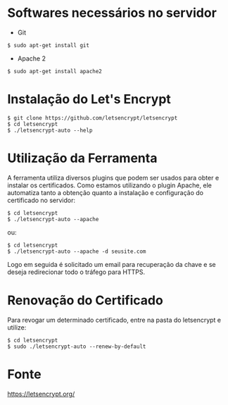 # Softwares necessários no servidor

- Git
```
$ sudo apt-get install git
```
- Apache 2
```
$ sudo apt-get install apache2
```

# Instalação do Let's Encrypt

```
$ git clone https://github.com/letsencrypt/letsencrypt
$ cd letsencrypt
$ ./letsencrypt-auto --help
```

# Utilização da Ferramenta
A ferramenta utiliza diversos plugins que podem ser usados para obter e instalar os certificados. Como estamos utilizando o plugin Apache, ele automatiza tanto a obtenção quanto a instalação e configuração do certificado no servidor:
```
$ cd letsencrypt
$ ./letsencrypt-auto --apache
```
ou:
```
$ cd letsencrypt
$ ./letsencrypt-auto --apache -d seusite.com
```
Logo em seguida é solicitado um email para recuperação da chave e se deseja redirecionar todo o tráfego para HTTPS.

# Renovação do Certificado
Para revogar um determinado certificado, entre na pasta do letsencrypt e utilize:
```
$ cd letsencrypt
$ sudo ./letsencrypt-auto --renew-by-default
```

# Fonte
https://letsencrypt.org/